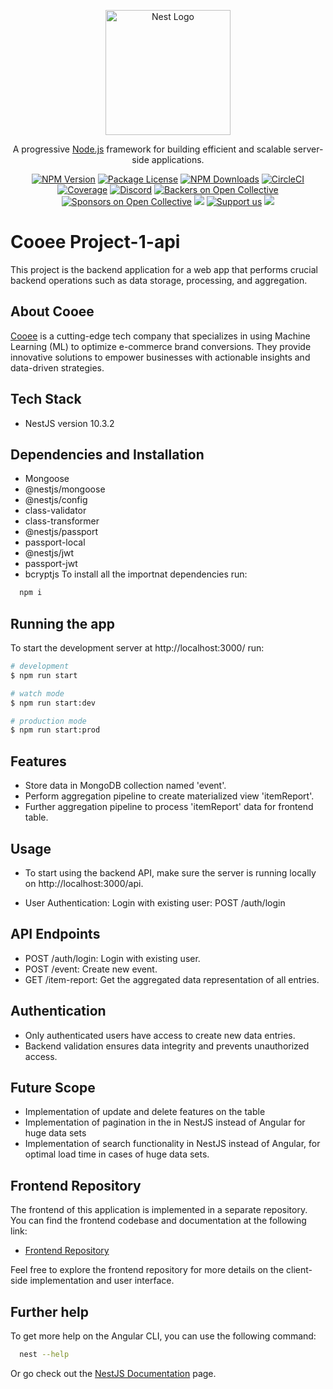 <p align="center">
  <a href="http://nestjs.com/" target="blank"><img src="https://nestjs.com/img/logo-small.svg" width="200" alt="Nest Logo" /></a>
</p>

[circleci-image]: https://img.shields.io/circleci/build/github/nestjs/nest/master?token=abc123def456
[circleci-url]: https://circleci.com/gh/nestjs/nest

  <p align="center">A progressive <a href="http://nodejs.org" target="_blank">Node.js</a> framework for building efficient and scalable server-side applications.</p>
    <p align="center">
<a href="https://www.npmjs.com/~nestjscore" target="_blank"><img src="https://img.shields.io/npm/v/@nestjs/core.svg" alt="NPM Version" /></a>
<a href="https://www.npmjs.com/~nestjscore" target="_blank"><img src="https://img.shields.io/npm/l/@nestjs/core.svg" alt="Package License" /></a>
<a href="https://www.npmjs.com/~nestjscore" target="_blank"><img src="https://img.shields.io/npm/dm/@nestjs/common.svg" alt="NPM Downloads" /></a>
<a href="https://circleci.com/gh/nestjs/nest" target="_blank"><img src="https://img.shields.io/circleci/build/github/nestjs/nest/master" alt="CircleCI" /></a>
<a href="https://coveralls.io/github/nestjs/nest?branch=master" target="_blank"><img src="https://coveralls.io/repos/github/nestjs/nest/badge.svg?branch=master#9" alt="Coverage" /></a>
<a href="https://discord.gg/G7Qnnhy" target="_blank"><img src="https://img.shields.io/badge/discord-online-brightgreen.svg" alt="Discord"/></a>
<a href="https://opencollective.com/nest#backer" target="_blank"><img src="https://opencollective.com/nest/backers/badge.svg" alt="Backers on Open Collective" /></a>
<a href="https://opencollective.com/nest#sponsor" target="_blank"><img src="https://opencollective.com/nest/sponsors/badge.svg" alt="Sponsors on Open Collective" /></a>
  <a href="https://paypal.me/kamilmysliwiec" target="_blank"><img src="https://img.shields.io/badge/Donate-PayPal-ff3f59.svg"/></a>
    <a href="https://opencollective.com/nest#sponsor"  target="_blank"><img src="https://img.shields.io/badge/Support%20us-Open%20Collective-41B883.svg" alt="Support us"></a>
  <a href="https://twitter.com/nestframework" target="_blank"><img src="https://img.shields.io/twitter/follow/nestframework.svg?style=social&label=Follow"></a>
</p>
  <!--[![Backers on Open Collective](https://opencollective.com/nest/backers/badge.svg)](https://opencollective.com/nest#backer)
  [![Sponsors on Open Collective](https://opencollective.com/nest/sponsors/badge.svg)](https://opencollective.com/nest#sponsor)-->


# Cooee Project-1-api

This project is the backend application for a web app that performs crucial backend operations such as data storage, processing, and aggregation.

## About Cooee
[Cooee](https://www.letscooee.com/) is a cutting-edge tech company that specializes in using Machine Learning (ML) to optimize e-commerce brand conversions. They provide innovative solutions to empower businesses with actionable insights and data-driven strategies.

## Tech Stack
- NestJS version 10.3.2


## Dependencies and Installation
- Mongoose
- @nestjs/mongoose
- @nestjs/config
- class-validator
- class-transformer
- @nestjs/passport
- passport-local
- @nestjs/jwt
- passport-jwt
- bcryptjs
To install all the importnat dependencies run:

```bash
  npm i
```

## Running the app

To start the development server at http://localhost:3000/ run:
```bash
# development
$ npm run start

# watch mode
$ npm run start:dev

# production mode
$ npm run start:prod
```
## Features
- Store data in MongoDB collection named 'event'.
- Perform aggregation pipeline to create materialized view 'itemReport'.
- Further aggregation pipeline to process 'itemReport' data for frontend table.

## Usage
- To start using the backend API, make sure the server is running locally on http://localhost:3000/api.

- User Authentication: Login with existing user: POST /auth/login


## API Endpoints
- POST /auth/login: Login with existing user.
- POST /event: Create new event.
- GET /item-report: Get the aggregated data representation of all entries.


## Authentication
- Only authenticated users have access to create new data entries.
- Backend validation ensures data integrity and prevents unauthorized access.


## Future Scope

- Implementation of update and delete features on the table
- Implementation of pagination in the in NestJS instead of Angular for huge data sets
- Implementation of search functionality in NestJS instead of Angular, for optimal load time in cases of huge data sets.

## Frontend Repository

The frontend of this application is implemented in a separate repository. You can find the frontend codebase and documentation at the following link:

- [Frontend Repository](https://github.com/your-username/frontend-repo)

Feel free to explore the frontend repository for more details on the client-side implementation and user interface.

## Further help
To get more help on the Angular CLI, you can use the following command:
```bash
  nest --help

```
Or go check out the [NestJS Documentation](https://docs.nestjs.com) page.
